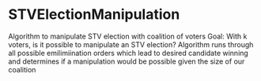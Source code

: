 # STVElectionManipulation
Algorithm to manipulate STV election with coalition of voters
Goal: With k voters, is it possible to manipulate an STV election?
Algorithm runs through all possible emilimiination orders which lead to desired candidate winning and determines if a manipulation would be possible given the size of our coalition
